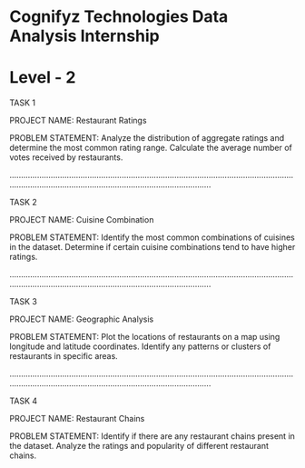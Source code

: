 # Cognifyz Technologies Data Analysis Internship
# Level - 2



TASK 1

PROJECT NAME: Restaurant Ratings

PROBLEM STATEMENT: Analyze the distribution of aggregate ratings and determine the most common rating range. Calculate the average number of votes received by restaurants.

....................................................................................................................................................................................................................

TASK 2

PROJECT NAME: Cuisine Combination

PROBLEM STATEMENT: Identify the most common combinations of cuisines in the dataset. Determine if certain cuisine combinations tend to have higher ratings.

....................................................................................................................................................................................................................

TASK 3

PROJECT NAME: Geographic Analysis

PROBLEM STATEMENT: Plot the locations of restaurants on a map using longitude and latitude coordinates. Identify any patterns or clusters of restaurants in specific areas.

....................................................................................................................................................................................................................

TASK 4

PROJECT NAME: Restaurant Chains

PROBLEM STATEMENT: Identify if there are any restaurant chains present in the dataset. Analyze the ratings and popularity of different restaurant chains.
